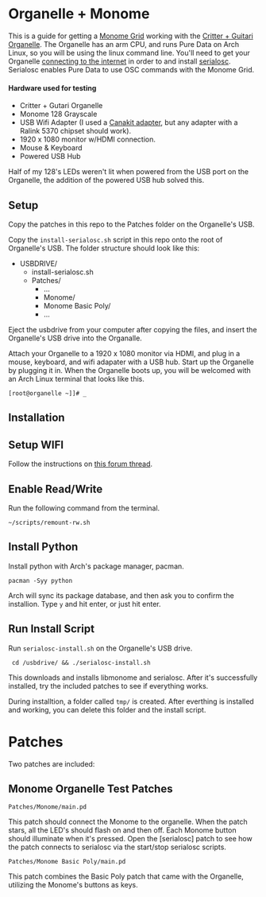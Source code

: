 # Organelle + Monome

This is a guide for getting a [Monome Grid](http://monome.org/grid/) working with the [Critter + Guitari Organelle](https://www.critterandguitari.com/pages/organelle). The Organelle has an arm CPU, and runs Pure Data on Arch Linux, so you will be using the linux command line. You'll need to get your Organelle [connecting to the internet](http://forum.critterandguitari.com/t/using-a-wifi-adapter/158/9) in order to and install [serialosc](https://github.com/monome/serialosc). Serialosc enables Pure Data to use OSC commands with the Monome Grid.

#### Hardware used for testing

  - Critter + Gutari Organelle
  - Monome 128 Grayscale
  - USB Wifi Adapter (I used a [Canakit adapter](http://www.canakit.com/raspberry-pi-wifi.html), but any adapter with a Ralink 5370 chipset should work).
  - 1920 x 1080 monitor w/HDMI connection.
  - Mouse & Keyboard
  - Powered USB Hub

Half of my 128's LEDs weren't lit when powered from the USB port on the Organelle, the addition of the powered USB hub solved this.

## Setup

Copy the patches in this repo to the Patches folder on the Organelle's USB.

Copy the `install-serialosc.sh` script in this repo onto the root of Organelle's USB. The folder structure should look like this:

- USBDRIVE/
  - install-serialosc.sh
  - Patches/
    - ...
    - Monome/
    - Monome Basic Poly/
    - ...

Eject the usbdrive from your computer after copying the files, and insert the Organelle's USB drive into the Organalle.

Attach your Organelle to a 1920 x 1080 monitor via HDMI, and plug in a mouse, keyboard, and wifi adapater with a USB hub.  Start up the Organelle by plugging it in. When the Organelle boots up, you will be welcomed with an Arch Linux terminal that looks like this.

    [root@organelle ~]]# _

## Installation

## Setup WIFI

Follow the instructions on [this forum thread](http://forum.critterandguitari.com/t/using-a-wifi-adapter/158/9).

## Enable Read/Write

Run the following command from the terminal.

    ~/scripts/remount-rw.sh

## Install Python

Install python with Arch's package manager, pacman.

    pacman -Syy python

Arch will sync its package database, and then ask you to confirm the installion. Type `y` and hit enter, or just hit enter.

## Run Install Script

Run `serialosc-install.sh` on the Organelle's USB drive.

     cd /usbdrive/ && ./serialosc-install.sh

This downloads and installs libmonome and serialosc. After it's successfully installed, try the included patches to see if everything works.

During installtion, a folder called `tmp/` is created. After everthing is installed and working, you can delete this folder and the install script.

# Patches

Two patches are included:

##  Monome Organelle Test Patches

    Patches/Monome/main.pd

This patch should connect the Monome to the organelle. When the patch stars, all the LED's should flash on and then off. Each Monome button should illuminate when it's pressed. Open the [serialosc] patch to see how the patch connects to serialosc via the start/stop serialosc scripts.

    Patches/Monome Basic Poly/main.pd

This patch combines the Basic Poly patch that came with the Organelle, utilizing the Monome's buttons as keys.
